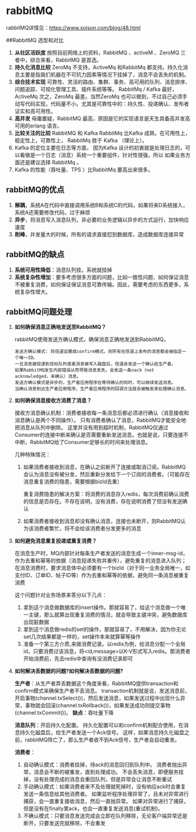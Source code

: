 # rabbitMQ
rabbitMQ详情见：https://www.sojson.com/blog/48.html

##RabbitMQ 选型和对比
1.  **从社区活跃度**
按照目前网络上的资料，RabbitMQ 、activeM 、ZeroMQ 三者中，综合来看，RabbitMQ 是首选。
2.  **持久化消息比较**
ZeroMq 不支持，ActiveMq 和RabbitMq 都支持。持久化消息主要是指我们机器在不可抗力因素等情况下挂掉了，消息不会丢失的机制。
3.  **综合技术实现**
可靠性、灵活的路由、集群、事务、高可用的队列、消息排序、问题追踪、可视化管理工具、插件系统等等。
RabbitMq / Kafka 最好，ActiveMq 次之，ZeroMq 最差。当然ZeroMq 也可以做到，不过自己必须手动写代码实现，代码量不小。尤其是可靠性中的：持久性、投递确认、发布者证实和高可用性。
4.  **高并发**
毋庸置疑，RabbitMQ 最高，原因是它的实现语言是天生具备高并发高可用的erlang 语言。
5.  **比较关注的比较** RabbitMQ 和 Kafka
RabbitMq 比Kafka 成熟，在可用性上，稳定性上，可靠性上，  RabbitMq  胜于  Kafka  （理论上）。
6.  Kafka 的定位主要在日志等方面， 因为Kafka 设计的初衷就是处理日志的，可以看做是一个日志（消息）系统一个重要组件，针对性很强，所以 如果业务方面还是建议选择 RabbitMq 。
7.  Kafka 的性能（吞吐量、TPS ）比RabbitMq 要高出来很多。

## rabbitMQ的优点
1.   **解耦**，系统A在代码中直接调用系统B和系统C的代码，如果将来D系统接入，系统A还需要修改代码，过于麻烦
2.   **异步**，将消息写入消息队列，非必要的业务逻辑以异步的方式运行，加快响应速度
3.   **削峰**，并发量大的时候，所有的请求直接怼到数据库，造成数据库连接异常
## rabbitMQ的缺点
1.  **系统可用性降低**：消息队列挂，系统就挂掉
2.  **系统复杂性增加**：要多考虑很多方面的问题，比如一致性问题、如何保证消息不被重复消费，如何保证保证消息可靠传输。因此，需要考虑的东西更多，系统复杂性增大。
## rabbitMQ问题处理
1.  **如何确保消息正确地发送至RabbitMQ？**
    
    rabbitMQ使用发送方确认模式，确保消息正确地发送到RabbitMQ。
    ```text
    发送方确认模式: 将信道设置成confirm模式，则所有在信道上发布的消息都会被指定一个唯一ID。
    一旦消息被投递到目标队列或者消息被写入磁盘后，信道会发送一个确认给生产者。
    如果RabbitMQ发生内部错误从而导致消息丢失，会发送一条nack（not acknowledged，未确认）消息。
    发送方确认模式是异步的，生产者应用程序在等待确认的同时，可以继续发送消息。
    当确认消息到达生产者应用程序，生产者应用程序的回调方法就会被触发来处理确认消息。
    ```
2.  **如何确保消息接收方消费了消息？**

    接收方消息确认机制：消费者接收每一条消息后都必须进行确认（消息接收和消息确认是两个不同操作）。
    只有消费者确认了消息，RabbitMQ才能安全地把消息从队列中删除。
    这里并没有用到超时机制，RabbitMQ仅通过Consumer的连接中断来确认是否需要重新发送消息。也就是说，只要连接不中断，RabbitMQ给了Consumer足够长的时间来处理消息。
    
    几种特殊情况：
    1.  如果消费者接收到消息，在确认之前断开了连接或取消订阅，RabbitMQ会认为消息没有被分发，然后重新分发给下一个订阅的消费者。（可能存在消息重复消费的隐患，需要根据bizId去重）
        
        重复消费隐患的解决方案：将消费的消息存入redis，每次消费前确认消费的信息是否存在。不存在说明，没有消费，存在说明消费了但没有发送确认
    2.  如果消费者接收到消息却没有确认消息，连接也未断开，则RabbitMQ认为该消费者繁忙，将不会给该消费者分发更多的消息
3.  **如何避免消息重复投递或重复消费？**
    
    在消息生产时，MQ内部针对每条生产者发送的消息生成一个inner-msg-id，作为去重和幂等的依据（消息投递失败并重传），避免重复的消息进入队列；
    在消息消费时，要求消息体中必须要有一个bizId（对于同一业务全局唯一，如支付ID、订单ID、帖子ID等）作为去重和幂等的依据，避免同一条消息被重复消费
    
    这个问题针对业务场景来答分以下几点：
    1.  拿到这个消息做数据库的insert操作。那就容易了，给这个消息做一个唯一主键，那么就算出现重复消费的情况，就会导致主键冲突，避免数据库出现脏数据
    2.  拿到这个消息做redis的set的操作，那就容易了，不用解决，因为你无论set几次结果都是一样的，set操作本来就算幂等操作
    3.  准备一个第三方介质,来做消费记录。以redis为例，给消息分配一个全局id，只要消费过该消息，将<id,message>以K-V形式写入redis。那消费者开始消费前，先去redis中查询有没消费记录即可
4.  **如何解决丢数据的问题?如何解决丢数据的问题?**

    **生产者**：从生产者弄丢数据这个角度来看，RabbitMQ提供transaction和confirm模式来确保生产者不丢消息。
                transaction机制就是说，发送消息前，开启事物(channel.txSelect())，然后发送消息，如果发送过程中出现什么异常，事物就会回滚(channel.txRollback())，如果发送成功则提交事物(channel.txCommit())。
                **缺点**：吞吐量下降
                
    **消息队列**：开启持久化配置。
                持久化配置可以和confirm机制配合使用，在消息持久化磁盘后，给生产者发送一个Ack信号。
                这样，如果消息持久化磁盘之前，rabbitMQ阵亡了，那么生产者收不到Ack信号，生产者会自动重发。
                
    **消费者**：
    1.  自动确认模式：消费者挂掉，待ack的消息回归到队列中。
                    消费者抛出异常，消息会不断的被重发，直到处理成功。
                    不会丢失消息，即便服务挂掉，没有处理完成的消息会重回队列，但是异常会让消息不断重试
    2.  手动确认模式：如果消费者来不及处理就死掉时，没有响应ack时会重复发送一条信息给其他消费者。
                    如果监听程序处理异常了，且未对异常进行捕获，会一直重复接收消息，然后一直抛异常。
                    如果对异常进行了捕获，但是没有在finally里ack，也会一直重复发送消息(重试机制)。
    3.  不确认模式：只要消息发送完成会立即在队列移除，无论客户端异常还是断开，只要发送完就移除，不会重发
                
    